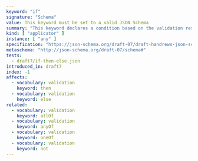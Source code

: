 ```yaml
---
keyword: "if"
signature: "Schema"
value: This keyword must be set to a valid JSON Schema
summary: "This keyword declares a condition based on the validation result of the given schema."
kind: [ "applicator" ]
instance: [ "any" ]
specification: "https://json-schema.org/draft-07/draft-handrews-json-schema-validation-01#rfc.section.6.6.1"
metaschema: "http://json-schema.org/draft-07/schema#"
tests:
  - draft7/if-then-else.json
introduced_in: draft7
index: -1
affects:
  - vocabulary: validation
    keyword: then
  - vocabulary: validation
    keyword: else
related:
  - vocabulary: validation
    keyword: allOf
  - vocabulary: validation
    keyword: anyOf
  - vocabulary: validation
    keyword: oneOf
  - vocabulary: validation
    keyword: not
---
```

